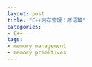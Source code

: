 ```yaml
---
layout: post
title: "C++内存管理：原语篇"
categories:
- C++ 
tags:
- memory management  
- memory primitives
---
```

